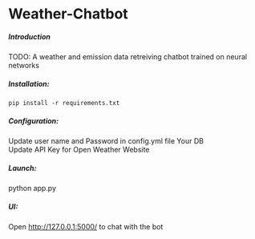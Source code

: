 # Weather-Chatbot

##### Introduction
TODO: A weather and emission data retreiving chatbot trained on neural networks

##### Installation:
```pip install -r requirements.txt```

##### Configuration:
Update user name and Password in config.yml file Your DB  
Update API Key for Open Weather Website

##### Launch:
python app.py

##### UI:
Open http://127.0.0.1:5000/  to chat with the bot
